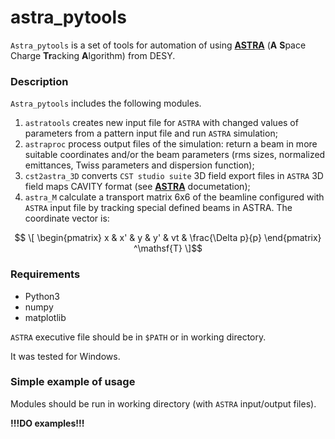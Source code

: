 # astra_pytools
`Astra_pytools` is a set of tools for automation of using [**ASTRA**](https://www.desy.de/~mpyflo/) (**A** **S**pace Charge **Tr**acking **A**lgorithm) from DESY.

### Description
`Astra_pytools` includes the following modules.
1. `astratools` creates new input file for `ASTRA` with changed values of parameters from a pattern input file and run `ASTRA` simulation;
2. `astraproc` process output files of the simulation: return a beam in more suitable coordinates and/or the beam parameters (rms sizes, normalized emittances, Twiss parameters and dispersion function);
3. `cst2astra_3D` converts `CST studio suite` 3D field export files in `ASTRA` 3D  field  maps CAVITY format (see [**ASTRA**](https://www.desy.de/~mpyflo/) documetation);
4. `astra_M` calculate a transport matrix 6x6 of the beamline configured with `ASTRA` input file by tracking special defined beams in ASTRA. The coordinate vector is:
```math
	\[
	\begin{pmatrix}
		x & x' & y & y' & vt & \frac{\Delta p}{p}
	\end{pmatrix}
	^\mathsf{T}
	\]
```

### Requirements
- Python3
- numpy
- matplotlib

`ASTRA` executive file should be in `$PATH` or in working directory.

It was tested for Windows.

### Simple example of usage
Modules should be run in working directory (with `ASTRA` input/output files). 

**!!!DO examples!!!**
